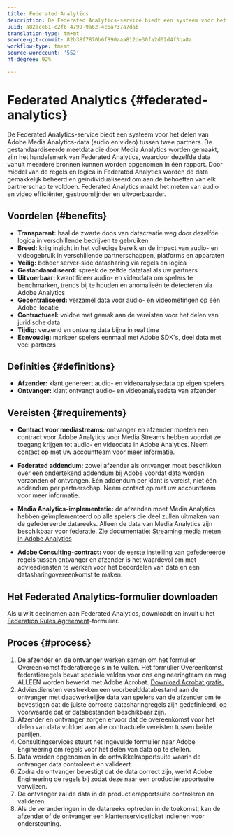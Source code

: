 ```yaml
---
title: Federated Analytics
description: De Federated Analytics-service biedt een systeem voor het delen van Adobe Analytics voor het streamen van mediagegevens tussen twee partners.
uuid: a82ace81-c2f6-4799-9a62-4c6a737a7dab
translation-type: tm+mt
source-git-commit: 82b38f7870b6f890aaa812de30fa2d02d4f3ba8a
workflow-type: tm+mt
source-wordcount: '552'
ht-degree: 92%

---
```



# Federated Analytics {#federated-analytics}

De Federated Analytics-service biedt een systeem voor het delen van Adobe Media Analytics-data (audio en video) tussen twee partners.
De gestandaardiseerde meetdata die door Media Analytics worden gemaakt, zijn het handelsmerk van Federated Analytics, waardoor dezelfde data vanuit meerdere bronnen kunnen worden opgenomen in één rapport.
Door middel van de regels en logica in Federated Analytics worden de data gemakkelijk beheerd en geïndividualiseerd om aan de behoeften van elk partnerschap te voldoen.
Federated Analytics maakt het meten van audio en video efficiënter, gestroomlijnder en uitvoerbaarder.

## Voordelen {#benefits}

* **Transparant:** haal de zwarte doos van datacreatie weg door dezelfde logica in verschillende bedrijven te gebruiken
* **Breed:** krijg inzicht in het volledige bereik en de impact van audio- en videogebruik in verschillende partnerschappen, platforms en apparaten
* **Veilig:** beheer server-side datasharing via regels en logica
* **Gestandaardiseerd:** spreek de zelfde datataal als uw partners
* **Uitvoerbaar:** kwantificeer audio- en videodata om spelers te benchmarken, trends bij te houden en anomalieën te detecteren via Adobe Analytics
* **Gecentraliseerd:** verzamel data voor audio- en videometingen op één Adobe-locatie
* **Contractueel:** voldoe met gemak aan de vereisten voor het delen van juridische data
* **Tijdig:** verzend en ontvang data bijna in real time
* **Eenvoudig:** markeer spelers eenmaal met Adobe SDK&#39;s, deel data met veel partners

## Definities {#definitions}

* **Afzender:** klant genereert audio- en videoanalysedata op eigen spelers
* **Ontvanger:** klant ontvangt audio- en videoanalysedata van afzender

## Vereisten {#requirements}

* **Contract voor mediastreams:** ontvanger en afzender moeten een contract voor Adobe Analytics voor Media Streams hebben voordat ze toegang krijgen tot audio- en videodata in Adobe Analytics. Neem contact op met uw accountteam voor meer informatie.
* **Federated addendum:** zowel afzender als ontvanger moet beschikken over een ondertekend addendum bij Adobe voordat data worden verzonden of ontvangen. Eén addendum per klant is vereist, niet één addendum per partnerschap. Neem contact op met uw accountteam voor meer informatie.

* **Media Analytics-implementatie:** de afzenden moet Media Analytics hebben geïmplementeerd op alle spelers die deel zullen uitmaken van de gefedereerde datareeks. Alleen de data van Media Analytics zijn beschikbaar voor federatie. Zie documentatie: [Streaming media meten in Adobe Analytics](/help/media-overview.md)

* **Adobe Consulting-contract:** voor de eerste instelling van gefedereerde regels tussen ontvanger en afzender is het waardevol om met adviesdiensten te werken voor het beoordelen van data en een datasharingovereenkomst te maken.

## Het Federated Analytics-formulier downloaden

Als u wilt deelnemen aan Federated Analytics, downloadt en invult u het [Federation Rules Agreement](federated-analytics-form.pdf)-formulier.


## Proces {#process}

1. De afzender en de ontvanger werken samen om het formulier Overeenkomst federatieregels in te vullen. Het formulier Overeenkomst federatieregels bevat speciale velden voor ons engineeringteam en mag ALLEEN worden bewerkt met Adobe Acrobat. [Download Acrobat gratis.](https://get.adobe.com/nl/reader/)
1. Adviesdiensten verstrekken een voorbeelddatabestand aan de ontvanger met daadwerkelijke data van spelers van de afzender om te bevestigen dat de juiste correcte datasharingregels zijn gedefinieerd, op voorwaarde dat er databestanden beschikbaar zijn.
1. Afzender en ontvanger zorgen ervoor dat de overeenkomst voor het delen van data voldoet aan alle contractuele vereisten tussen beide partijen.
1. Consultingservices stuurt het ingevulde formulier naar Adobe Engineering om regels voor het delen van data op te stellen.
1. Data worden opgenomen in de ontwikkelrapportsuite waarin de ontvanger data controleert en valideert.
1. Zodra de ontvanger bevestigt dat de data correct zijn, werkt Adobe Engineering de regels bij zodat deze naar een productierapportsuite verwijzen.
1. De ontvanger zal de data in de productierapportsuite controleren en valideren.
1. Als de veranderingen in de datareeks optreden in de toekomst, kan de afzender of de ontvanger een klantenserviceticket indienen voor ondersteuning.
